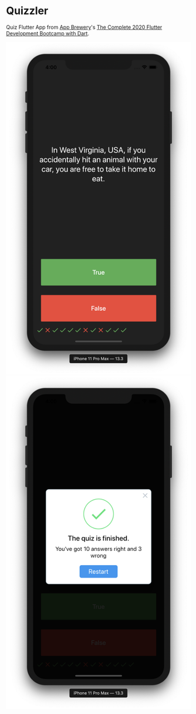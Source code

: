 # Quizzler

Quiz Flutter App from [App Brewery](https://www.appbrewery.co)'s [The Complete 2020 Flutter Development Bootcamp with Dart](https://www.udemy.com/course/flutter-bootcamp-with-dart).

![Screenshot1](https://github.com/dbystruev/Flutter-Quiz/blob/master/Screenshots/Screenshot1.png?raw=true)
![Screenshot2](https://github.com/dbystruev/Flutter-Quiz/blob/master/Screenshots/Screenshot2.png?raw=true)

